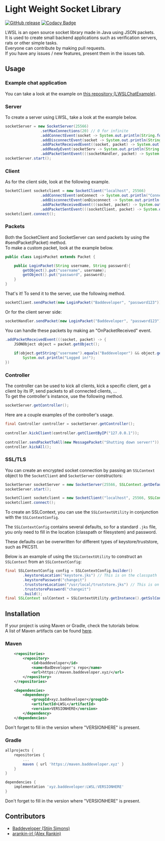 # Light Weight Socket Library  
[![GitHub release](https://img.shields.io/github/release/StijnSimons/LWSL.svg)](https://github.com/StijnSimons/LWSL)
[![Codacy Badge](https://api.codacy.com/project/badge/Grade/2decc51f12fd47aba0f1d39c55517d6f)](https://www.codacy.com/manual/StijnSimons/LWSL?utm_source=github.com&amp;utm_medium=referral&amp;utm_content=StijnSimons/LWSL&amp;utm_campaign=Badge_Grade)

LWSL is an open source socket library made in Java using JSON packets.  
It is used to create small backend applications such as verification servers, rats or other simple tasks.  
Everyone can contribute by making pull requests.  
If you have any issues / new features, present them in the issues tab.  

## Usage

### Example chat application
You can take a look at the example on [this repository (LWSLChatExample)](https://github.com/StijnSimons/LWSLChatExample).

### Server
To create a server using LWSL, take a look at the example below.  
```java
socketServer = new SocketServer(25566)
                .setMaxConnections(20) // 0 for infinite
                .addConnectEvent(socket -> System.out.println(String.format("Client connected! (%s)", socket.toString())))
                .addDisconnectEvent(socket -> System.out.println(String.format("Client disconnected! (%s)", socket.toString())))
                .addPacketReceivedEvent((socket, packet) -> System.out.println(String.format("Packet received! (%s)", packet.getObject().toString())))
                .addReadyEvent(socketServ -> System.out.println(String.format("Socket server is ready for connections! (%s)", socketServ.getServerSocket().toString())))
                .addPacketSentEvent(((socketHandler, packet) -> System.out.println(String.format("Packet sent! (%s)", packet.getObject().toString()))));
socketServer.start();
```

### Client
As for the client side, look at the following example.  
```java
SocketClient socketclient = new SocketClient("localhost", 25566)
                .addConnectEvent(onConnect -> System.out.println("Connected!"))
                .addDisconnectEvent(onDisconnect -> System.out.println("Disconnected!"))
                .addPacketReceivedEvent(((socket, packet) -> System.out.println(String.format("Received packet %s from %s.", packet.getObject().toString(), socket.getAddress()))))
                .addPacketSentEvent(((socketClient, packet) -> System.out.println(String.format("Sent packet %s to %s.", packet.getObject().toString(), socketClient.getAddress()))));
socketclient.connect();
```

### Packets
Both the SocketClient and SocketServer can send packets by using the #sendPacket(Packet) method.  
To make a custom packet, look at the example below.
```java
public class LoginPacket extends Packet {

    public LoginPacket(String username, String password){
        getObject().put("username", username);
        getObject().put("password", password);
    }
}
```
That's it! To send it to the server, use the following method.
```java
socketClient.sendPacket(new LoginPacket("Baddeveloper", "password123"));
```
Or for the client server side:
```java
socketHandler.sendPacket(new LoginPacket("Baddeveloper", "password123"));
```
You can handle these packets by making an "OnPacketReceived" event.
```java
.addPacketReceivedEvent(((socket, packet) -> {
    JSONObject object = packet.getObject();
        
    if(object.getString("username").equals("Baddeveloper") && object.getString("password").equals("password123"))
    	System.out.println("Logged in!");
})
```
### Controller

The controller can be used to kick all clients, kick a specific client, get a client by its IP, send packets to all connected clients, ...  
To get the controller's instance, use the following method.
```java
socketServer.getController();
```

Here are a couple examples of the controller's usage.
```java
final Controller controller = socketServer.getController();
        
controller.kickClient(controller.getClientByIP("127.0.0.1"));
        
controller.sendPacketToAll(new MessagePacket("Shutting down server!"));
controller.kickAll();
```

### SSL/TLS

You can create an encrypted socket connection by passing an `SSLContext` object to the `SocketClient` and `SocketServer` constructors:

```java
SocketServer socketServer = new SocketServer(25566, SSLContext.getDefault());
socketServer.start();
```

```java
SocketClient socketclient = new SocketClient("localhost", 25566, SSLContext.getDefault())
socketclient.connect();
```

To create an SSLContext, you can use the `SSLContextUtility` in conjunction with the `SSLContextConfig`. 

The `SSLContextConfig` contains several defaults, so for a standard `.jks` file, you only need to fill in the location (classpath or filesystem) and password. 

These defaults can be overwritten for different types of keystore/truststore, such as PKCS11.

Below is an example of using the `SSLContextUtility` to construct an `SSLContext` from an `SSLContextConfig`:

```java
final SSLContextConfig config = SSLContextConfig.builder()
        .keystoreLocation("keystore.jks") // This is on the classpath
        .keystorePassword("changeit")
        .truststoreLocation("/usr/local/truststore.jks") // This is on the filesystem
        .truststorePassword("changeit")
        .build();
final SSLContext sslContext = SSLContextUtility.getInstance().getSslContext(config);
```

## Installation
If your project is using Maven or Gradle, check the tutorials below.  
A list of Maven artifacts can be found [here](https://maven.baddeveloper.xyz/).

### Maven

```xml
    <repositories>
        <repository>
            <id>baddeveloper</id>
            <name>BadDeveloper's repo</name>
            <url>https://maven.baddeveloper.xyz/</url>
        </repository>
    </repositories>
```

```xml
    <dependencies>
        <dependency>
            <groupId>xyz.baddeveloper</groupId>
            <artifactId>LWSL</artifactId>
            <version>VERSIONHERE</version>
        </dependency>
    </dependencies>
```
Don't forget to fill in the version where "VERSIONHERE" is present.

### Gradle

```gradle
allprojects {
	repositories {
		...
		maven { url 'https://maven.baddeveloper.xyz' }
	}
}
```
```gradle
dependencies {
	implementation 'xyz.baddeveloper:LWSL:VERSIONHERE'
}
```
Don't forget to fill in the version where "VERSIONHERE" is present.  

## Contributors
- [Baddeveloper (Stijn Simons)](https://github.com/StijnSimons)
- [arankin-irl (Alex Rankin)](https://github.com/arankin-irl)
